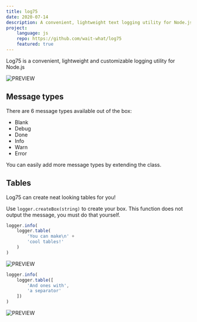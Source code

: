 ```yaml
---
title: log75
date: 2020-07-14
description: A convenient, lightweight text logging utility for Node.js
project:
    language: js
    repo: https://github.com/wait-what/log75
    featured: true
---
```


Log75 is a convenient, lightweight and customizable logging utility for Node.js

![PREVIEW](./preview.png)

## Message types
There are 6 message types available out of the box:
- Blank
- Debug
- Done
- Info
- Warn
- Error

You can easily add more message types by extending the class.

## Tables
Log75 can create neat looking tables for you!

Use `logger.createBox(string)` to create your box. This function does not output the message, you must do that yourself.

```js
logger.info(
    logger.table(
        'You can make\n' +
        'cool tables!'
    )
)
```

![PREVIEW](./table.png)

```js
logger.info(
    logger.table([
        'And ones with',
        'a separator'
    ])
)
```

![PREVIEW](table-with-separator.png)
